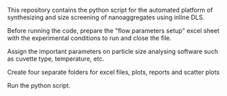 This repository contains the python script for the automated platform of synthesizing and size screening of nanoaggregates using inline DLS.  

Before running the code, prepare the "flow parameters setup" excel sheet with the experimental conditions to run and close the file.   

Assign the important parameters on particle size analysing software such as cuvette type, temperature, etc.    

Create four separate folders for excel files, plots, reports and scatter plots   

Run the python script. 
